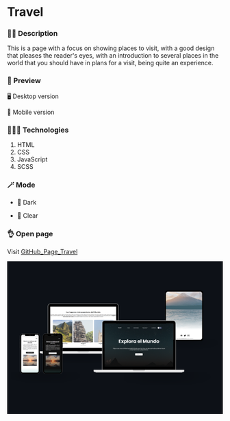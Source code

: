 # Travel

### ✍🏻 Description

This is a page with a focus on showing places to visit, with a good design that pleases the reader's eyes, with an introduction to several places in the world that you should have in plans for a visit, being quite an experience.

### 🎨 Preview

🖥 Desktop version

📱 Mobile version

### 👩🏻‍💻 Technologies

1. HTML
2. CSS
3. JavaScript
4. SCSS

### 🪄 Mode

- 🔳 Dark

- 🔲 Clear

### 👌 Open page

Visit [GitHub_Page_Travel](https://cristhiancm.github.io/Travel/#destination)

![Image text](https://github.com/CristhianCM/Travel/blob/main/assets/Travel_Finish.png)

